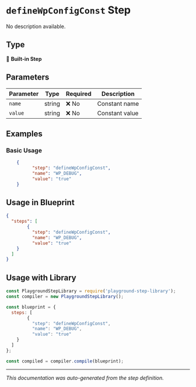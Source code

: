 # `defineWpConfigConst` Step

No description available.

## Type
🔧 **Built-in Step**

## Parameters

| Parameter | Type | Required | Description |
|-----------|------|----------|-------------|
| `name` | string | ❌ No | Constant name |
| `value` | string | ❌ No | Constant value |


## Examples

### Basic Usage
```json
    {
          "step": "defineWpConfigConst",
          "name": "WP_DEBUG",
          "value": "true"
    }
```

## Usage in Blueprint

```json
{
  "steps": [
        {
          "step": "defineWpConfigConst",
          "name": "WP_DEBUG",
          "value": "true"
    }
  ]
}
```

## Usage with Library

```javascript
const PlaygroundStepLibrary = require('playground-step-library');
const compiler = new PlaygroundStepLibrary();

const blueprint = {
  steps: [
        {
          "step": "defineWpConfigConst",
          "name": "WP_DEBUG",
          "value": "true"
    }
  ]
};

const compiled = compiler.compile(blueprint);
```

---

*This documentation was auto-generated from the step definition.*
